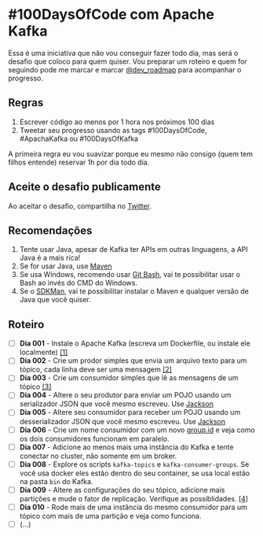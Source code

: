 # #100DaysOfCode com Apache Kafka

Essa é uma iniciativa que não vou conseguir fazer todo dia, mas será o desafio que coloco para quem quiser. Vou preparar um roteiro e quem for seguindo pode me marcar e marcar [@dev_roadmap](https://twitter.com/dev_roadmap/) para acompanhar o progresso. 

## Regras

1. Escrever código ao menos por 1 hora nos próximos 100 dias
2. Tweetar seu progresso usando as tags #100DaysOfCode, #ApachaKafka ou #100DaysOfKafka

A primeira regra eu vou suavizar porque eu mesmo não consigo (quem tem filhos entende) reservar 1h por dia todo dia.

## Aceite o desafio publicamente

Ao aceitar o desafio, compartilha no [Twitter](https://twitter.com/intent/tweet?text=Aceitei%20o%20desafio%20de%20participar%20do%20%23100DaysOfCode%20com%20%23ApacheKafka%20iniciando%20hoje%21%20Me%20segue%20a%C3%AD%20pra%20aprender...%20%20Oi%20%40vepo%20e%20%40dev_roadmap&url=https://github.com/vepo/kafka-100-days&hashtags=100DaysOfCode,ApacheKafka,100DaysOfKafka).

## Recomendações

1. Tente usar Java, apesar de Kafka ter APIs em outras linguagens, a API Java é a mais rica! 
2. Se for usar Java, use [Maven](https://maven.apache.org/guides/getting-started/maven-in-five-minutes.html)
3. Se usa Windows, recomendo usar [Git Bash](https://git-scm.com/downloads), vai te possibilitar usar o Bash ao invés do CMD do Windows.
4. Se o [SDKMan](https://sdkman.io/), vai te possibilitar instalar o Maven e qualquer versão de Java que você quiser. 

## Roteiro

- [ ] **Dia 001** - Instale o Apache Kafka (escreva um Dockerfile, ou instale ele localmente) [[1]](https://vepo.github.io/posts/rodando-o-apache-kafka-localmente)
- [ ] **Dia 002** - Crie um prodor simples que envia um arquivo texto para um tópico, cada linha deve ser uma mensagem [[2]](https://vepo.github.io/posts/enviando-mensagens)
- [ ] **Dia 003** - Crie um consumidor simples que lê as mensagens de um tópico [[3]](https://vepo.github.io/posts/recebendo-mensagens)
- [ ] **Dia 004** - Altere o seu produtor para enviar um POJO usando um serializador JSON que você mesmo escreveu. Use [Jackson](https://www.devmedia.com.br/introducao-ao-jackson-objectmapper/43174)
- [ ] **Dia 005** - Altere seu consumidor para receber um POJO usando um desserializador JSON que você mesmo escreveu. Use [Jackson](https://www.devmedia.com.br/introducao-ao-jackson-objectmapper/43174)
- [ ] **Dia 006** - Crie um nome consumidor com um novo [group.id](https://kafka.apache.org/documentation/#consumerconfigs_group.id) e veja como os dois consumidores funcionam em paralelo.
- [ ] **Dia 007** - Adicione ao menos mais uma instância do Kafka e tente conectar no cluster, não somente em um broker. 
- [ ] **Dia 008** - Explore os scripts `kafka-topics` e `kafka-consumer-groups`. Se você usa docker eles estão dentro do seu container, se usa local estão na pasta `bin` do Kafka.
- [ ] **Dia 009** - Altere as configurações do seu tópico, adicione mais partições e mude o fator de replicação. Verifique as possiblidades. [[4]](https://vepo.github.io/posts/anatomia-de-um-topico)
- [ ] **Dia 010** - Rode mais de uma instância do mesmo consumidor para um tópico com mais de uma partição e veja como funciona.
- [ ] (...)
